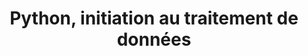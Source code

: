 ---
audience: Ingénieurs, développeurs, chercheurs, data scientists, data analysts et
  toute personne désireuse de se former à l'univers scientifique de Python.
category: Machine Learning -- Data-science
duration: 3j  -  21h00
id: PYK
objectives:
- Savoir programmer avec le langage Python
- Posséder une vue d’ensemble de l’écosystème scientifique de Python
- Connaître les librairies scientifiques incontournables pour la science des données
prerequisites: "Pratique d’un langage de programmation ou connaissance de l’algorithmique.\
  \ Vérifiez que vous avez les prérequis nécessaires pour profiter pleinement de cette\
  \ formation en faisant \r\n                    ce test."
price: 850.0
program:
  parts:
  - items:
    - L'environnement de développement Python/Anaconda.
    - 'Les principaux types de données : chaînes, booléennes, nombres, listes, tuples
      et dictionnaires.'
    - 'Les structures de contrôles : les boucles for et while, le test if/elif/else.'
    - 'Les fonctions : création, passage de paramètres, valeurs par défaut, arguments
      variables.'
    - Créer et utiliser des librairies.
    - 'Les principaux pièges de Python : types mutable et unmutable, affectation par
      référence/adresse.'
    num: 1
    practice: Manipulation de Python avec la distribution Anaconda, utilisation d’un
      IDE, petits exercices d’algorithmique pour prendre en main le langage. Manipulation
      de dates.
    title: Initiation au langage Python
  - items:
    - Comprendre la syntaxe orientée objet.
    - 'Savoir créer une classe : attributs de classe, d’instance, méthodes, fonctions
      spéciales.'
    - Lecture et écriture de fichiers au format texte.
    - 'Utiliser les librairies standard : bases de données relationnelles et expressions
      régulières.'
    num: 2
    practice: Connexion à une base de données relationnelle et analyse de logs avec
      les expressions régulières, afin de créer un fichier CSV, pour son exploitation
      par les librairies scientifiques.
    title: Compléments sur le langage
  - items:
    - 'Panorama de l’écosystème scientifique de Python : les librairies incontournables.'
    - Savoir où trouver de nouvelles librairies et juger de leur pérennité.
    - Les principaux outils et logiciels open source pour la data science.
    - Pourquoi utiliser une distribution scientifique comme Anaconda.
    - Comprendre l’intérêt d’un environnement virtuel et savoir l’utiliser.
    - L’interpréteur iPython et le serveur Jupyter.
    - Les bonnes pratiques pour bien démarrer son projet de data science avec Python.
    - Les formats de fichiers scientifiques et les librairies pour les manipuler.
    num: 3
    practice: Mise en place de l’environnement de développement. Création d’un environnement
      virtuel, export et duplication d’un environnement, utiliser les notebooks Jupyter.
    title: Présentation de l'écosystème Python scientifique
  - items:
    - 'Pandas : l’analyse de données tabulaires (CSV, Excel...), statistiques, pivots,
      filtres, recherche…'
    - 'Matplotlib : la librairie de visualisation de données incontournable pour bien
      démarrer.'
    - 'Le socle de librairies scientifiques incontournables sur lequel sont basées
      toutes les autres : la SciPy Stack.'
    - 'Numpy : calcul numérique et algèbre linéaire (les vecteurs, matrices, images).'
    - 'Scipy, basée sur Numpy pour : les statistiques, les analyses fonctionnelles
      et géospatiales, le traitement du signal...'
    num: 4
    practice: Traitement d’images avec Numpy. Premiers tracés. Analyses statistiques
      de fichiers CSV. Premiers éléments de cartographie. Transformées de Fourier.
    title: La SciPy Stack
short: Python est devenu en quelques années le principal langage de programmation
  pour tous les métiers liés aux calculs numériques et à l’analyse de données. Cette
  montée en puissance est devenue telle que plus aucune discipline scientifique ne
  semble pouvoir, ni même vouloir lui échapper. Alors lancez-vous avec Python !
title: Python, initiation au traitement de données

---